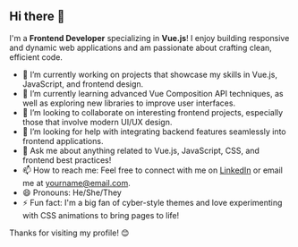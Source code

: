 ## Hi there 👋

I'm a **Frontend Developer** specializing in **Vue.js**! I enjoy building responsive and dynamic web applications and am passionate about crafting clean, efficient code.

- 🔭 I’m currently working on projects that showcase my skills in Vue.js, JavaScript, and frontend design.
- 🌱 I’m currently learning advanced Vue Composition API techniques, as well as exploring new libraries to improve user interfaces.
- 👯 I’m looking to collaborate on interesting frontend projects, especially those that involve modern UI/UX design.
- 🤔 I’m looking for help with integrating backend features seamlessly into frontend applications.
- 💬 Ask me about anything related to Vue.js, JavaScript, CSS, and frontend best practices!
- 📫 How to reach me: Feel free to connect with me on [LinkedIn](https://www.linkedin.com/in/webchilar-mz-b9b242335) or email me at yourname@email.com.
- 😄 Pronouns: He/She/They
- ⚡ Fun fact: I'm a big fan of cyber-style themes and love experimenting with CSS animations to bring pages to life!

Thanks for visiting my profile! 😊
